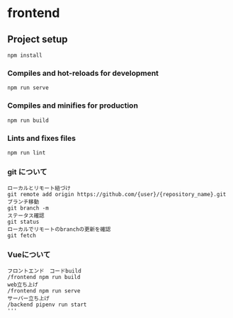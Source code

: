 # frontend

## Project setup
```
npm install
```

### Compiles and hot-reloads for development
```
npm run serve
```

### Compiles and minifies for production
```
npm run build
```

### Lints and fixes files
```
npm run lint
```
### git について
```
ローカルとリモート紐づけ
git remote add origin https://github.com/{user}/{repository_name}.git
ブランチ移動
git branch -m
ステータス確認
git status
ローカルでリモートのbranchの更新を確認
git fetch
```
### Vueについて
```
フロントエンド　コードbuild
/frontend npm run build
web立ち上げ
/frontend npm run serve
サーバー立ち上げ
/backend pipenv run start
'''
